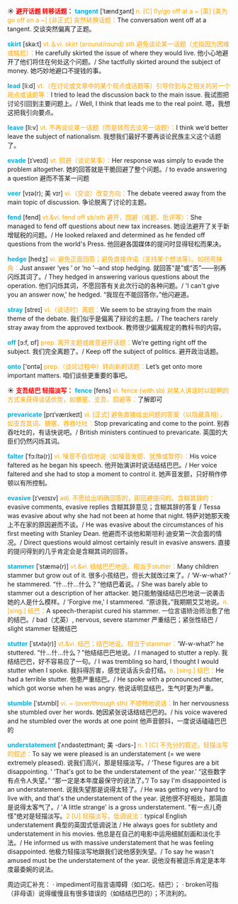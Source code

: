 ☀ <font color="red">**避开话题 转移话题：**</font>
<font color="sky blue">**tangent**</font> [ˈtændʒənt]
<font color="orange">n. [C] fly/go off at a ~ [英] [美为go off on a ~] [非正式] 突然转换话题：</font>The conversation went off at a tangent. 交谈突然偏离了正题。

<font color="sky blue">**skirt**</font> [skə:t] 
<font color="orange">vt.＆vi. skirt (around/round) sth 避免谈论某一话题（尤指因为困难或尴尬）：</font>He carefully skirted the issue of where they would live. 他小心地避开了他们将住在何处这个问题。/ She tactfully skirted around the subject of money. 她巧妙地避口不提钱的事。

<font color="sky blue">**lead**</font> [li:d] 
<font color="orange">vt.（在讨论或文章中的某个观点或话题等）引导你到与之相关的另一个观点或话题等：</font>I tried to lead the discussion back to the main issue. 我试图把讨论引回到主要问题上。/ Well, I think that leads me to the real point. 嗯，我想这把我引向要点。

<font color="sky blue">**leave**</font> [li:v] 
<font color="orange">vt. 不再谈论某一话题（而是转而去谈另一话题）：</font>I think we’d better leave the subject of nationalism. 我想我们最好不要再谈论民族主义这个话题了。
           
<font color="sky blue">**evade**</font> [ɪˈveɪd]
<font color="orange">vt. 回避（谈论某事）：</font>Her response was simply to evade the problem altogether. 她的回答就是干脆回避了整个问题。/ to evade answering a question 避而不答某一问题
                      
<font color="sky blue">**veer**</font> [vɪə(r); 美 vɪr]
<font color="orange">vi.（交谈）改变方向：</font>The debate veered away from the main topic of discussion. 争论脱离了讨论的主题。

<font color="sky blue">**fend**</font> [fend]
<font color="orange">vt.&vi. fend off sb/sth 避开，回避（难题、批评等）：</font>She managed to fend off questions about new tax increases. 她设法避开了关于新增赋税的问题。/ He looked relaxed and determined as he fended off questions from the world's Press. 他回避各国媒体的提问时显得轻松而果决。
           
<font color="sky blue">**hedge**</font> [hedʒ]
<font color="orange">vi. 避免正面回答；避免直接许诺（支持某个想法等）。如拐弯抹角：</font>Just answer ‘yes ’ or ‘no ’─and stop hedging. 就回答“是”或“否”——别再闪烁其词了。/ They hedged in answering various questions about the operation. 他们闪烁其词，不愿回答有关此次行动的各种问题。/ 'I can't give you an answer now,' he hedged. “我现在不能回答你，”他闪避道。
           
<font color="sky blue">**stray**</font> [streɪ]
<font color="orange">vi.（谈话时）离题：</font>We seem to be straying from the main theme of the debate. 我们似乎是偏离了辩论的主题。/ The teachers rarely stray away from the approved textbook. 教师很少偏离规定的教科书的内容。

<font color="sky blue">**off**</font> [ɔ:f, ɒf] 
<font color="orange">prep. 离开主题或故意避开话题：</font>We’re getting right off the subject. 我们完全离题了。/ Keep off the subject of politics. 避开政治话题。

<font color="sky blue">**onto**</font> ['ɒntə] 
<font color="orange">prep.（谈论过程中）转向新的话题：</font>Let’s get onto more important matters. 咱们谈些更重要的事吧。

☀ <font color="red">**支吾结巴 轻描淡写：**</font>
<font color="sky blue">**fence**</font> [fens] 
<font color="orange">vi. fence (with sb) 对某人讲话时以聪明的方式来获得谈话优势，如搪塞、支吾、回避等：</font>了解即可
           
<font color="sky blue">**prevaricate**</font> [prɪˈværɪkeɪt]
<font color="orange">vi. [正式] 避免直接给出问题的答案（以隐藏真相），如支吾其词、搪塞、吞吞吐吐：</font>Stop prevaricating and come to the point. 别吞吞吐吐的，有话快说吧。/ British ministers continued to prevaricate. 英国的大臣们仍然闪烁其词。
             
<font color="sky blue">**falter**</font> [ˈfɔ:ltə(r)]
<font color="orange">vi. 嗓音不自信地说（如嗓音发颤、犹豫或暂停）：</font>His voice faltered as he began his speech. 他开始演讲时说话结结巴巴。/ Her voice faltered and she had to stop a moment to control it. 她声音发颤，只好稍作停顿以有所控制。         

<font color="sky blue">**evasive**</font> [ɪˈveɪsɪv]
<font color="orange">adj. 不愿给出明确回答的，即回避提问的、含糊其辞的：</font>evasive comments, evasive replies 含糊其辞意见；含糊其辞的答复 / Tessa was evasive about why she had not been at home that night. 特萨对她那天晚上不在家的原因避而不谈。/ He was evasive about the circumstances of his first meeting with Stanley Dean. 他避而不谈他和斯坦利·迪安第一次会面的情况。/ Direct questions would almost certainly result in evasive answers. 直接的提问得到的几乎肯定会是含糊其词的回答。
           
<font color="sky blue">**stammer**</font> [ˈstæmə(r)]
<font color="orange">vt.&vi. 结结巴巴地说。相当于stutter：</font>Many children stammer but grow out of it. 很多小孩结巴，但长大就改过来了。/ ‘W-w-what? ’ he stammered. “什…什…什么？”他结巴着说。/ She was barely able to stammer out a description of her attacker. 她只能勉强结结巴巴地说一说袭击她的人是什么模样。/ 'Forgive me,' I stammered. “原谅我，”我期期艾艾地说。<font color="orange">n. [sing.] 结巴：</font>A speech-therapist cured his stammer. 一位言语矫治师治愈了他的结巴。/ bad（尤英）, nervous, severe stammer 严重结巴；紧张性结巴 / slight stammer 轻微结巴
          
<font color="sky blue">**stutter**</font> [ˈstʌtə(r)]
<font color="orange">vt.&vi. 结巴；结巴地说。相当于stammer：</font>‘W-w-what?’ he stuttered. “什…什…什么？”他结结巴巴地说。/ I managed to stutter a reply. 我结结巴巴，好不容易应了一句。/ I was trembling so hard, I thought I would stutter when I spoke. 我抖得厉害，感觉说话舌头会打结。<font color="orange">n. [sing.] 结巴：</font>He had a terrible stutter. 他患严重结巴。/ He spoke with a pronounced stutter, which got worse when he was angry. 他说话明显结巴，生气时更为严重。
           
<font color="sky blue">**stumble**</font> [ˈstʌmbl]
<font color="orange">vi. ~ (over/through sth) 不顺畅地说话：</font>In her nervousness she stumbled over her words. 她因紧张说话结结巴巴的。/ his voice wavered and he stumbled over the words at one point 他声音颤抖，一度说话磕磕巴巴的
           
<font color="sky blue">**understatement**</font> [ˈʌndəsteɪtmənt; 美 -dərs-]
<font color="orange">n. 1 [C] 不充分的叙述，轻描淡写的叙述：</font>To say we were pleased is an understatement (= we were extremely pleased). 说我们高兴，那是轻描淡写。/ ‘These figures are a bit disappointing. ’ ‘That's got to be the understatement of the year.’ “这些数字有点令人失望。” “那一定是本年度最保守的说法了。”/ To say I'm disappointed is an understatement. 说我失望那是说得太轻了。/ He was getting very hard to live with, and that's the understatement of the year. 说他很不好相处，那简直是说得太客气了。/ 'A little strange' is a gross understatement. "有一点儿奇怪"绝对是轻描淡写。<font color="orange">2 [U] 轻描淡写，低调说法：</font>typical English understatement 典型的英国式低调说法 / He always goes for subtlety and understatement in his movies. 他总是在自己的电影中运用细腻刻画和淡化手法。/ He informed us with massive understatement that he was feeling disappointed. 他极力轻描淡写地跟我们说他感到失望。/ To say he wasn't amused must be the understatement of the year. 说他没有被逗乐肯定是本年度最委婉的说法。

周边词汇补充：
· impediment可指言语障碍（如口吃、结巴）；
· broken可指（非母语）说得缓慢且有很多错误的（如结结巴巴的）；不流利的。